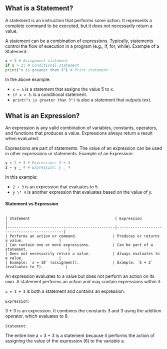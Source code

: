 ## What is a Statement?

A statement is an instruction that performs some action. It represents a complete command to be executed, but it does not necessarily return a value.

A statement can be a combination of expressions.
Typically, statements control the flow of execution in a program (e.g., if, for, while).
Example of a Statement:

```py
x = 5 # Assignment statement
if x > 3: # Conditional statement
print("x is greater than 3") # Print statement
```

In the above example:

- `x = 5` is a statement that assigns the value 5 to x.
- `if x > 3`: is a conditional statement.
- `print("x is greater than 3")` is also a statement that outputs text.

## What is an Expression?

An expression is any valid combination of variables, constants, operators, and functions that produces a value. Expressions always return a result when evaluated.

Expressions are part of statements.
The value of an expression can be used in other expressions or statements.
Example of an Expression:

```py
y = 2 + 3 # Expression: 2 + 3
z = y _ 4 # Expression: y _ 4
```

In this example:

- `2 + 3` is an expression that evaluates to 5.
- `y \* 4` is another expression that evaluates based on the value of y.

#### Statement vs Expression

```table

| Statement                                      | Expression                              |
|------------------------------------------------|----------------------------------------------|
| Performs an action or command.                | Produces or returns a value.                |
| Can contain one or more expressions.          | Can be part of a statement.                  |
| Does not necessarily return a value.          | Always evaluates to a value.                |
| Example: `x = 10` (assignment).               | Example: `5 + 2` (evaluates to 7).          |

```

An expression evaluates to a value but does not perform an action on its own.
A statement performs an action and may contain expressions within it.

`a = 3 + 3` is both a statement and contains an expression.

`Expression`:

3 + 3 is an expression. It combines the constants 3 and 3 using the addition operator, which evaluates to 6.

`Statement`:

The entire line a = 3 + 3 is a statement because it performs the action of assigning the value of the expression (6) to the variable a.
